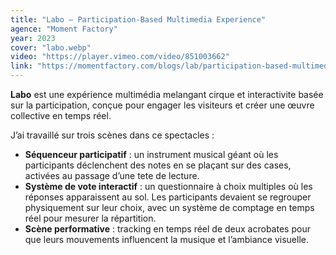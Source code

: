 ```yaml
---
title: "Labo – Participation-Based Multimedia Experience"
agence: "Moment Factory"
year: 2023
cover: "labo.webp"
video: "https://player.vimeo.com/video/851003662"
link: "https://momentfactory.com/blogs/lab/participation-based-multimedia-experiences-1"
---
```


**Labo** est une expérience multimédia melangant cirque et interactivite basée sur la participation, conçue pour engager les visiteurs et créer une œuvre collective en temps réel.

J’ai travaillé sur trois scènes dans ce spectacles :

- **Séquenceur participatif** : un instrument musical géant où les participants déclenchent des notes en se plaçant sur des cases, activées au passage d’une tete de lecture.
- **Système de vote interactif** : un questionnaire à choix multiples où les réponses apparaissent au sol. Les participants devaient se regrouper physiquement sur leur choix, avec un système de comptage en temps réel pour mesurer la répartition.
- **Scène performative** : tracking en temps réel de deux acrobates pour que leurs mouvements influencent la musique et l’ambiance visuelle.
